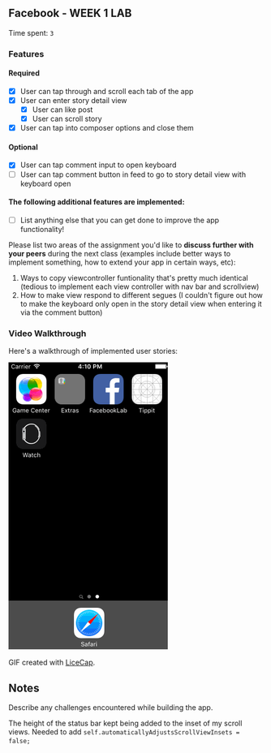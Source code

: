 ## Facebook - WEEK 1 LAB
Time spent: `3`

### Features

#### Required

- [x] User can tap through and scroll each tab of the app
- [x] User can enter story detail view
  - [x] User can like post
  - [x] User can scroll story
- [x] User can tap into composer options and close them

#### Optional

- [x] User can tap comment input to open keyboard
- [ ] User can tap comment button in feed to go to story detail view with keyboard open

#### The following **additional** features are implemented:

- [ ] List anything else that you can get done to improve the app functionality!

Please list two areas of the assignment you'd like to **discuss further with your peers** during the next class (examples include better ways to implement something, how to extend your app in certain ways, etc):

1. Ways to copy viewcontroller funtionality that's pretty much identical (tedious to implement each view controller with nav bar and scrollview)
2. How to make view respond to different segues (I couldn't figure out how to make the keyboard only open in the story detail view when entering it via the comment button)

### Video Walkthrough 

Here's a walkthrough of implemented user stories:

![facebook](facebook.gif)

GIF created with [LiceCap](http://www.cockos.com/licecap/).

## Notes

Describe any challenges encountered while building the app.

The height of the status bar kept being added to the inset of my scroll views. Needed to add `self.automaticallyAdjustsScrollViewInsets = false;`
